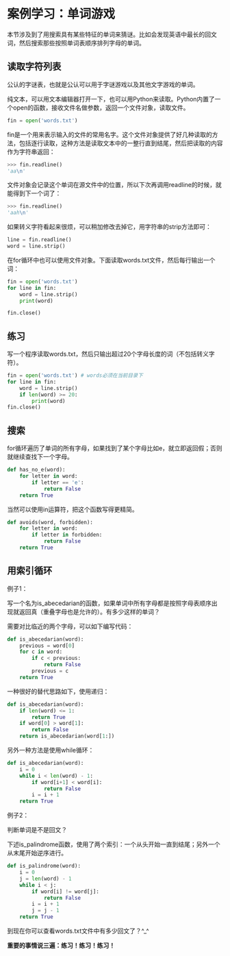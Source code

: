 # 案例学习：单词游戏

本节涉及到了用搜索具有某些特征的单词来猜谜。比如会发现英语中最长的回文词，然后搜索那些按照单词表顺序排列字母的单词。



## 读取字符列表

公认的字谜表，也就是公认可以用于字谜游戏以及其他文字游戏的单词。

纯文本，可以用文本编辑器打开一下，也可以用Python来读取。Python内置了一个open的函数，接收文件名做参数，返回一个文件对象，读取文件。

```python
fin = open('words.txt')
```

fin是一个用来表示输入的文件的常用名字。这个文件对象提供了好几种读取的方法，包括逐行读取，这种方法是读取文本中的一整行直到结尾，然后把读取的内容作为字符串返回：

```python
>>> fin.readline()
'aa\n'
```

文件对象会记录这个单词在源文件中的位置，所以下次再调用readline的时候，就能得到下一个词了：

```python
>>> fin.readline()
'aah\n'
```

如果转义字符看起来很烦，可以稍加修改去掉它，用字符串的strip方法即可：

```python
line = fin.readline()
word = line.strip()
```

在for循环中也可以使用文件对象。下面读取words.txt文件，然后每行输出一个词：

```python
fin = open('words.txt')
for line in fin:
    word = line.strip()
    print(word)

fin.close()
```



## 练习

写一个程序读取words.txt，然后只输出超过20个字母长度的词（不包括转义字符）。

```python
fin = open('words.txt') # words必须在当前目录下
for line in fin:
    word = line.strip()
    if len(word) >= 20:
        print(word)
fin.close()
```



## 搜索

for循环遍历了单词的所有字母，如果找到了某个字母比如e，就立即返回假；否则就继续查找下一个字母。

```python
def has_no_e(word):
    for letter in word:
        if letter == 'e':
            return False
    return True
```

当然可以使用in运算符，把这个函数写得更精简。

```python
def avoids(word, forbidden):
    for letter in word:
        if letter in forbidden:
            return False
    return True
```



## 用索引循环

例子1：

写一个名为is_abecedarian的函数，如果单词中所有字母都是按照字母表顺序出现就返回真（重叠字母也是允许的）。有多少这样的单词？

需要对比临近的两个字母，可以如下编写代码：

```python
def is_abecedarian(word):
    previous = word[0]
    for c in word:
        if c < previous:
            return False
        previous = c
    return True
```

一种很好的替代思路如下，使用递归：

```python
def is_abecedarian(word):
    if len(word) <= 1:
        return True
    if word[0] > word[1]:
        return False
    return is_abecedarian(word[1:])
```

另外一种方法是使用while循环：

```python
def is_abecedarian(word):
    i = 0
    while i < len(word) - 1:
        if word[i+1] < word[i]:
            return False
        i = i + 1
    return True
```



例子2：

判断单词是不是回文？

下述is_palindrome函数，使用了两个索引：一个从头开始一直到结尾；另外一个从末尾开始逆序进行。

```python
def is_palindrome(word):
    i = 0
    j = len(word) - 1
    while i < j:
        if word[i] != word[j]:
            return False
        i = i + 1
        j = j - 1
    return True
```

到现在你可以查看words.txt文件中有多少回文了？^_^



**重要的事情说三遍：练习！练习！练习！**

